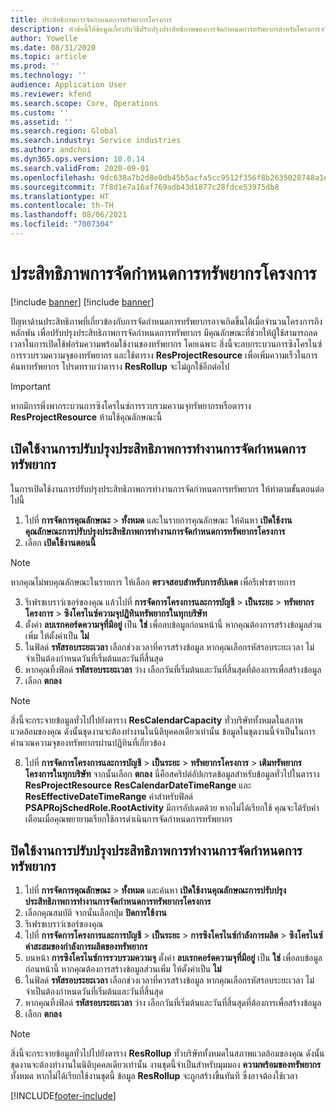 ```yaml
---
title: ประสิทธิภาพการจัดกำหนดการทรัพยากรโครงการ
description: หัวข้อนี้ให้ข้อมูลเกี่ยวกับวิธีปรับปรุงประสิทธิภาพของการจัดกำหนดการทรัพยากรสำหรับโครงการจำนวนมาก
author: Yowelle
ms.date: 08/31/2020
ms.topic: article
ms.prod: ''
ms.technology: ''
audience: Application User
ms.reviewer: kfend
ms.search.scope: Core, Operations
ms.custom: ''
ms.assetid: ''
ms.search.region: Global
ms.search.industry: Service industries
ms.author: andchoi
ms.dyn365.ops.version: 10.0.14
ms.search.validFrom: 2020-09-01
ms.openlocfilehash: 9dc638a7b2d8e0db45b5acfa5cc9512f356f8b2635028748a1e2c3230605c154
ms.sourcegitcommit: 7f8d1e7a16af769adb43d1877c28fdce53975db8
ms.translationtype: HT
ms.contentlocale: th-TH
ms.lasthandoff: 08/06/2021
ms.locfileid: "7007304"
---
```

# <a name="project-resource-scheduling-performance"></a>ประสิทธิภาพการจัดกำหนดการทรัพยากรโครงการ

[!include [banner](../includes/banner.md)]
[!include [banner](../includes/preview-banner.md)]


ปัญหาด้านประสิทธิภาพที่เกี่ยวข้องกับการจัดกำหนดการทรัพยากรอาจเกิดขึ้นได้เมื่อจำนวนโครงการถึงหลักพัน เพื่อปรับปรุงประสิทธิภาพการจัดกำหนดการทรัพยากร มีคุณลักษณะที่ช่วยให้ผู้ใช้สามารถลดเวลาในการเปิดใช้ฟอร์มความพร้อมใช้งานของทรัพยากร โดยเฉพาะ สิ่งนี้จะลบกระบวนการซิงโครไนซ์การรวบรวมความจุของทรัพยากร และใช้ตาราง **ResProjectResource** เพื่อเพิ่มความเร็วในการค้นหาทรัพยากร โปรดทราบว่าตาราง **ResRollup** จะไม่ถูกใช้อีกต่อไป

> [!IMPORTANT]
> หากมีการพึ่งพากระบวนการซิงโครไนซ์การรวบรวมความจุทรัพยากรหรือตาราง **ResProjectResource** ห้ามใช้คุณลักษณะนี้

## <a name="enable-resource-scheduling-performance-enhancement"></a>เปิดใช้งานการปรับปรุงประสิทธิภาพการทำงานการจัดกำหนดการทรัพยากร
ในการเปิดใช้งานการปรับปรุงประสิทธิภาพการทำงานการจัดกำหนดการทรัพยากร ให้ทำตามขั้นตอนต่อไปนี้

1. ไปที่ **การจัดการคุณลักษณะ** > **ทั้งหมด** และในรายการคุณลักษณะ ให้ค้นหา **เปิดใช้งานคุณลักษณะการปรับปรุงประสิทธิภาพการทำงานการจัดกำหนดการทรัพยากรโครงการ**
2. เลือก **เปิดใช้งานตอนนี้**

> [!NOTE]
> หากคุณไม่พบคุณลักษณะในรายการ ให้เลือก **ตรวจสอบสำหรับการอัปเดต** เพื่อรีเฟรชรายการ

3. รีเฟรชเบราว์เซอร์ของคุณ แล้วไปที่ **การจัดการโครงการและการบัญชี** > **เป็นระยะ** > **ทรัพยากรโครงการ** > **ซิงโครไนซ์ความจุปฏิทินทรัพยากรในทุกบริษัท**
4. ตั้งค่า **ลบเรกคอร์ดความจุที่มีอยู่** เป็น **ใช่** เพื่อลบข้อมูลก่อนหน้านี้ หากคุณต้องการสร้างข้อมูลส่วนเพิ่ม ให้ตั้งค่าเป็น **ไม่**
5. ในฟิลด์ **รหัสรอบระยะเวลา** เลือกช่วงเวลาที่ควรสร้างข้อมูล หากคุณเลือกรหัสรอบระยะเวลา ไม่จำเป็นต้องกำหนดวันที่เริ่มต้นและวันที่สิ้นสุด
6. หากคุณทิ้งฟิลด์ **รหัสรอบระยะเวลา** ว่าง เลือกวันที่เริ่มต้นและวันที่สิ้นสุดที่ต้องการเพื่อสร้างข้อมูล
7. เลือก **ตกลง**

 > [!NOTE]
 > สิ่งนี้จะกระจายข้อมูลทั่วไปไปยังตาราง **ResCalendarCapacity** ทั่วบริษัททั้งหมดในสภาพแวดล้อมของคุณ ดังนั้นชุดงานจะต้องทำงานในนิติบุคคลเดียวเท่านั้น ข้อมูลในชุดงานนี้จำเป็นในการคำนวณความจุของทรัพยากรผ่านปฏิทินที่เกี่ยวข้อง

8. ไปที่ **การจัดการโครงการและการบัญชี** > **เป็นระยะ** > **ทรัพยากรโครงการ** > **เติมทรัพยากรโครงการในทุกบริษัท** จากนั้นเลือก **ตกลง** นี่คือสคริปต์อัปเกรดข้อมูลสำหรับข้อมูลทั่วไปในตาราง **ResProjectResource** **ResCalendarDateTimeRange** และ **ResEffectiveDateTimeRange** ค่าสำหรับฟิลด์ **PSAPRojSchedRole.RootActivity** มีการอัปเดตด้วย หากไม่ได้เรียกใช้ คุณจะได้รับคำเตือนเมื่อคุณพยายามเรียกใช้การดำเนินการจัดกำหนดการทรัพยากร
 
## <a name="turn-off-resource-scheduling-performance-enhancement"></a>ปิดใช้งานการปรับปรุงประสิทธิภาพการทำงานการจัดกำหนดการทรัพยากร

1. ไปที่ **การจัดการคุณลักษณะ** > **ทั้งหมด**  และค้นหา **เปิดใช้งานคุณลักษณะการปรับปรุงประสิทธิภาพการทำงานการจัดกำหนดการทรัพยากรโครงการ**
2. เลือกคุณสมบัติ จากนั้นเลือกปุ่ม **ปิดการใช้งาน**
3. รีเฟรชเบราว์เซอร์ของคุณ
4. ไปที่ **การจัดการโครงการและการบัญชี** > **เป็นระยะ** > **การซิงโครไนซ์กำลังการผลิต** > **ซิงโครไนซ์ค่าสะสมของกำลังการผลิตของทรัพยากร**
5. บนหน้า **การซิงโครไนซ์การรวบรวมความจุ** ตั้งค่า **ลบเรกคอร์ดความจุที่มีอยู่** เป็น **ใช่** เพื่อลบข้อมูลก่อนหน้านี้ หากคุณต้องการสร้างข้อมูลส่วนเพิ่ม ให้ตั้งค่าเป็น **ไม่**
6. ในฟิลด์ **รหัสรอบระยะเวลา** เลือกช่วงเวลาที่ควรสร้างข้อมูล หากคุณเลือกรหัสรอบระยะเวลา ไม่จำเป็นต้องกำหนดวันที่เริ่มต้นและวันที่สิ้นสุด
7. หากคุณทิ้งฟิลด์ **รหัสรอบระยะเวลา** ว่าง เลือกวันที่เริ่มต้นและวันที่สิ้นสุดที่ต้องการเพื่อสร้างข้อมูล
8. เลือก **ตกลง**

> [!NOTE]
> สิ่งนี้จะกระจายข้อมูลทั่วไปไปยังตาราง **ResRollup** ทั่วบริษัททั้งหมดในสภาพแวดล้อมของคุณ ดังนั้นชุดงานจะต้องทำงานในนิติบุคคลเดียวเท่านั้น งานชุดนี้จำเป็นสำหรับมุมมอง **ความพร้อมของทรัพยากร** ทั้งหมด หากไม่ได้เรียกใช้งานชุดนี้ ข้อมูล **ResRollup** จะถูกสร้างขึ้นทันที ซึ่งอาจต้องใช้เวลา


[!INCLUDE[footer-include](../includes/footer-banner.md)]